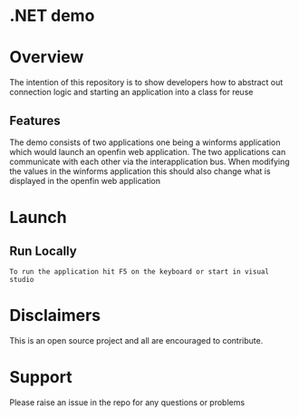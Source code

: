 .NET demo
=============

# Overview

The intention of this repository is to show developers how to abstract out connection logic and starting an application into a class for reuse

## Features
The demo consists of two applications one being a winforms application which would launch an openfin web application.  The two applications can communicate with each other via the interapplication bus.  When modifying the values in the winforms application this should also change what is displayed in the openfin web application

# Launch

## Run Locally

```
To run the application hit F5 on the keyboard or start in visual studio
```

# Disclaimers

This is an open source project and all are encouraged to contribute.

# Support

Please raise an issue in the repo for any questions or problems